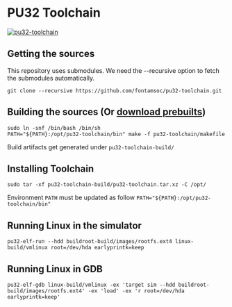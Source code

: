 # PU32 Toolchain
[![pu32-toolchain](https://github.com/fontamsoc/pu32-toolchain/actions/workflows/release.yml/badge.svg)](https://github.com/fontamsoc/pu32-toolchain/actions/workflows/release.yml)

## Getting the sources

This repository uses submodules.
We need the --recursive option to fetch the submodules automatically.

	git clone --recursive https://github.com/fontamsoc/pu32-toolchain.git

## Building the sources (Or [download prebuilts](https://github.com/fontamsoc/pu32-toolchain/releases/latest))

	sudo ln -snf /bin/bash /bin/sh
	PATH="${PATH}:/opt/pu32-toolchain/bin" make -f pu32-toolchain/makefile

Build artifacts get generated under `pu32-toolchain-build/`

## Installing Toolchain

	sudo tar -xf pu32-toolchain-build/pu32-toolchain.tar.xz -C /opt/

Environment `PATH` must be updated as follow `PATH="${PATH}:/opt/pu32-toolchain/bin"`

## Running Linux in the simulator

	pu32-elf-run --hdd buildroot-build/images/rootfs.ext4 linux-build/vmlinux root=/dev/hda earlyprintk=keep

## Running Linux in GDB

	pu32-elf-gdb linux-build/vmlinux -ex 'target sim --hdd buildroot-build/images/rootfs.ext4' -ex 'load' -ex 'r root=/dev/hda earlyprintk=keep'
